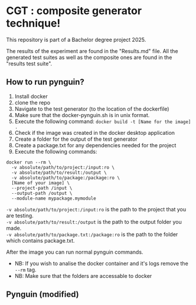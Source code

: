 # CGT : composite generator technique!
This repository is part of a Bachelor degree project 2025.

The results of the experiment are found in the "Results.md" file.
All the generated test suites as well as the composite ones are found in the "results test suite".

## How to run pynguin?
1. Install docker
2. clone the repo
3. Navigate to the test generator (to the location of the dockerfile)
4. Make sure that the docker-pynguin.sh is in unix format. 
5. Execute the following command:
	`docker build -t [Name for the image] .`
6. Check if the image was created in the docker desktop application
7. Create a folder for the output of the test generator
8. Create a package.txt for any dependencies needed for the project
9. Execute the following commands:
  ```
  docker run --rm \
    -v absolute/path/to/project:/input:ro \
    -v absolute/path/to/result:/output \
    -v absolute/path/to/package:/package:ro \
    [Name of your image] \
    --project-path /input \
    --output-path /output \
    --module-name mypackage.mymodule
  ```
  `-v absolute/path/to/project:/input:ro` is the path to the project that you are testing.  
  `-v absolute/path/to/result:/output` is the path to the output folder you made.  
  `-v absolute/path/to/package.txt:/package:ro` is the path to the folder which contains package.txt.  

  After the image you can run normal pynguin commands.

  - NB: If you wish to analise the docker container and it's logs remove the `--rm` tag.
  - NB: Make sure that the folders are accessable to docker

  ## Pynguin (modified)
